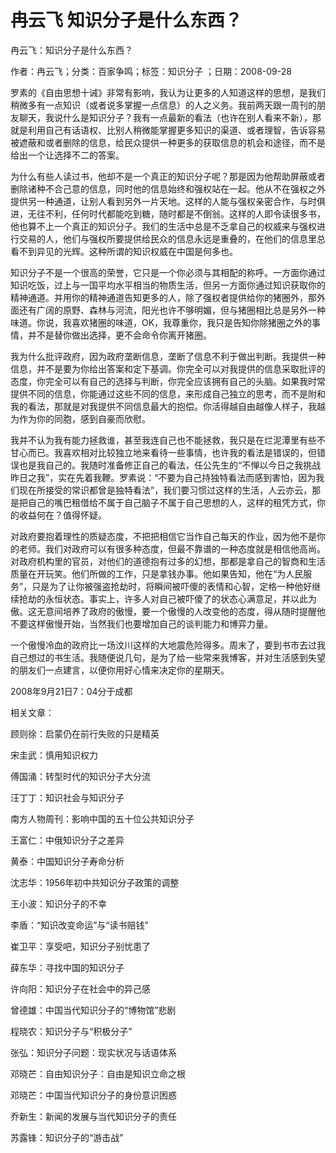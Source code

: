 # 冉云飞  知识分子是什么东西？  
  
冉云飞：知识分子是什么东西？  
作者：冉云飞；分类：百家争鸣；标签：知识分子 ；日期：2008-09-28  
罗素的《自由思想十诫》非常有影响，我认为让更多的人知道这样的思想，是我们稍微多有一点知识（或者说多掌握一点信息）的人之义务。我前两天跟一周刊的朋友聊天，我说什么是知识分子？我有一点最新的看法（也许在别人看来不新），那就是利用自己有话语权、比别人稍微能掌握更多知识的渠道、或者理智，告诉容易被遮蔽和或者删除的信息，给民众提供一种更多的获取信息的机会和途径，而不是给出一个让选择不二的答案。  
为什么有些人读过书，他却不是一个真正的知识分子呢？那是因为他帮助屏蔽或者删除诸种不合己意的信息，同时他的信息始终和强权站在一起。他从不在强权之外提供另一种通道，让别人看到另外一片天地。这样的人能与强权亲密合作，与时俱进，无往不利，任何时代都能吃到糖，随时都是不倒翁。这样的人即令读很多书，他也算不上一个真正的知识分子。我们的生活中总是不乏拿自己的权威来与强权进行交易的人，他们与强权所要提供给民众的信息永远是重叠的，在他们的信息里总看不到异见的光辉。这种所谓的知识权威在中国是何多也。  
知识分子不是一个很高的荣誉，它只是一个你必须与其相配的称呼。一方面你通过知识吃饭，过上与一国平均水平相当的物质生活，但另一方面你通过知识获取你的精神通道。并用你的精神通道告知更多的人，除了强权者提供给你的猪圈外，那外面还有广阔的原野、森林与河流，阳光也许不够明媚，但与猪圈相比总是另外一种味道。你说，我喜欢猪圈的味道，OK，我尊重你，我只是告知你除猪圈之外的事情，并不是替你做出选择，更不会命令你离开猪圈。  
我为什么批评政府，因为政府垄断信息，垄断了信息不利于做出判断。我提供一种信息，并不是要为你给出答案和定下基调。你完全可以对我提供的信息采取批评的态度，你完全可以有自己的选择与判断，你完全应该拥有自己的头脑。如果我时常提供不同的信息，你能通过这些不同的信息，来形成自己独立的思考，而不是附和我的看法，那就是对我提供不同信息最大的抱偿。你活得越自由越像人样子，我越为作为你的同胞，感到自豪而欣慰。  
我并不认为我有能力拯救谁，甚至我连自己也不能拯救，我只是在烂泥潭里有些不甘心而已。我喜欢相对比较独立地来看待一些事情，也许我的看法是错误的，但错误也是我自己的。我随时准备修正自己的看法，任公先生的“不惮以今日之我挑战昨日之我”，实在先着我鞭。罗素说：“不要为自己持独特看法而感到害怕，因为我们现在所接受的常识都曾是独特看法”，我们要习惯过这样的生活，人云亦云，那是把自己的嘴巴租借给不属于自己脑子不属于自己思想的人，这样的租凭方式，你的收益何在？值得怀疑。  
对政府要抱着理性的质疑态度，不把把相信它当作自己每天的作业，因为他不是你的老师。我们对政府可以有很多种态度，但最不靠谱的一种态度就是相信他高尚。对政府机构里的官员，对他们的道德抱有过多的幻想，那都是拿自己的智商和生活质量在开玩笑。他们所做的工作，只是拿钱办事。他如果告知，他在“为人民服务”，只是为了让你被强盗抢劫时，将瞬间被吓傻的表情和心智，定格一种他好继续抢劫的永恒状态。事实上，许多人对自己被吓傻了的状态心满意足，并以此为傲。这无意间培养了政府的傲慢，要一个傲慢的人改变他的态度，得从随时提醒他不要这样傲慢开始，当然我们也要增加自己的谈判能力和博弈力量。  
一个傲慢冷血的政府比一场汶川这样的大地震危险得多。周末了，要到书市去过我自己想过的书生活。我随便说几句，是为了给一些常来我博客，并对生活感到失望的朋友们一点建言，以便你用好心情来决定你的星期天。  
2008年9月21日7：04分于成都  
  
相关文章：  
顾则徐：启蒙仍在前行失败的只是精英  
宋圭武：慎用知识权力  
傅国涌：转型时代的知识分子大分流  
汪丁丁：知识社会与知识分子  
南方人物周刊：影响中国的五十位公共知识分子  
王富仁：中俄知识分子之差异  
黄泰：中国知识分子寿命分析  
沈志华：1956年初中共知识分子政策的调整  
王小波：知识分子的不幸  
李盾：“知识改变命运”与“读书赔钱”  
崔卫平：享受吧，知识分子别忧患了  
薛东华：寻找中国的知识分子  
许向阳：知识分子在社会中的异己感  
曾德雄：中国当代知识分子的“博物馆”悲剧  
程晓农：知识分子与“积极分子”  
张弘：知识分子问题：现实状况与话语体系  
邓晓芒：自由知识分子：自由是知识立命之根  
邓晓芒：中国当代知识分子的身份意识困惑  
乔新生：新闻的发展与当代知识分子的责任  
苏露锋：知识分子的“游击战”